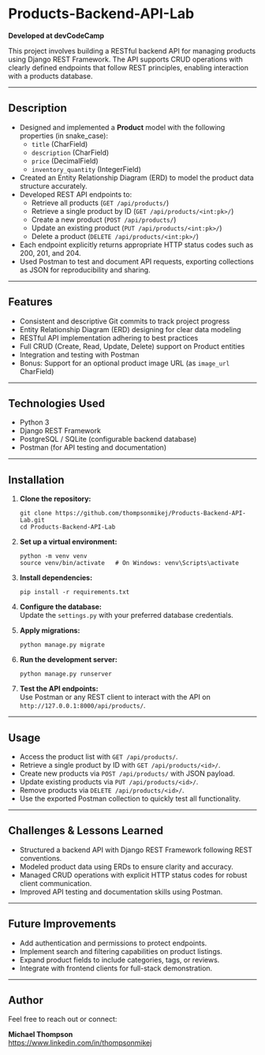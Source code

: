 # Products-Backend-API-Lab

**Developed at devCodeCamp**

This project involves building a RESTful backend API for managing products using Django REST Framework. The API supports CRUD operations with clearly defined endpoints that follow REST principles, enabling interaction with a products database.

---

## Description

- Designed and implemented a **Product** model with the following properties (in snake_case):  
  - `title` (CharField)  
  - `description` (CharField)  
  - `price` (DecimalField)  
  - `inventory_quantity` (IntegerField)  
- Created an Entity Relationship Diagram (ERD) to model the product data structure accurately.
- Developed REST API endpoints to:  
  - Retrieve all products (`GET /api/products/`)  
  - Retrieve a single product by ID (`GET /api/products/<int:pk>/`)  
  - Create a new product (`POST /api/products/`)  
  - Update an existing product (`PUT /api/products/<int:pk>/`)  
  - Delete a product (`DELETE /api/products/<int:pk>/`)  
- Each endpoint explicitly returns appropriate HTTP status codes such as 200, 201, and 204.
- Used Postman to test and document API requests, exporting collections as JSON for reproducibility and sharing.

---

## Features

- Consistent and descriptive Git commits to track project progress  
- Entity Relationship Diagram (ERD) designing for clear data modeling  
- RESTful API implementation adhering to best practices  
- Full CRUD (Create, Read, Update, Delete) support on Product entities  
- Integration and testing with Postman  
- Bonus: Support for an optional product image URL (as `image_url` CharField)

---

## Technologies Used

- Python 3  
- Django REST Framework  
- PostgreSQL / SQLite (configurable backend database)  
- Postman (for API testing and documentation)

---

## Installation

1. **Clone the repository:**
    ```
    git clone https://github.com/thompsonmikej/Products-Backend-API-Lab.git
    cd Products-Backend-API-Lab
    ```

2. **Set up a virtual environment:**
    ```
    python -m venv venv
    source venv/bin/activate   # On Windows: venv\Scripts\activate
    ```

3. **Install dependencies:**
    ```
    pip install -r requirements.txt
    ```

4. **Configure the database:**  
   Update the `settings.py` with your preferred database credentials.

5. **Apply migrations:**
    ```
    python manage.py migrate
    ```

6. **Run the development server:**
    ```
    python manage.py runserver
    ```

7. **Test the API endpoints:**  
   Use Postman or any REST client to interact with the API on `http://127.0.0.1:8000/api/products/`.

---

## Usage

- Access the product list with `GET /api/products/`.
- Retrieve a single product by ID with `GET /api/products/<id>/`.
- Create new products via `POST /api/products/` with JSON payload.
- Update existing products via `PUT /api/products/<id>/`.
- Remove products via `DELETE /api/products/<id>/`.
- Use the exported Postman collection to quickly test all functionality.

---

## Challenges & Lessons Learned

- Structured a backend API with Django REST Framework following REST conventions.  
- Modeled product data using ERDs to ensure clarity and accuracy.  
- Managed CRUD operations with explicit HTTP status codes for robust client communication.  
- Improved API testing and documentation skills using Postman.

---

## Future Improvements

- Add authentication and permissions to protect endpoints.  
- Implement search and filtering capabilities on product listings.  
- Expand product fields to include categories, tags, or reviews.  
- Integrate with frontend clients for full-stack demonstration.

---

## Author

Feel free to reach out or connect:

**Michael Thompson**  
https://www.linkedin.com/in/thompsonmikej  
